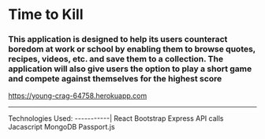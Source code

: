 # Time to Kill
### This application is designed to help its users counteract boredom at work or school by enabling them to browse quotes, recipes, videos, etc. and save them to a collection. The application will also give users the option to play a short game and compete against themselves for the highest score
https://young-crag-64758.herokuapp.com
<hr>


Technologies Used:
-----------|
 React
 Bootstrap
 Express
 API calls
 Jacascript
 MongoDB
 Passport.js
